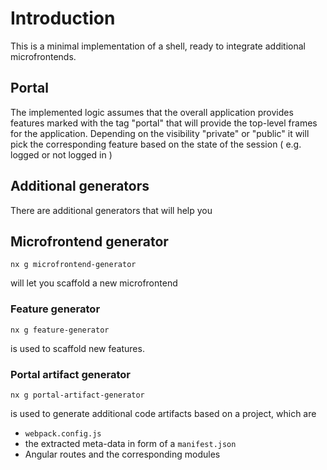 # Introduction

This is a minimal implementation of a shell, ready to integrate additional microfrontends.

## Portal

The implemented logic assumes that the overall application provides features marked with the tag "portal" that will provide the top-level frames
for the application. Depending on the visibility "private" or "public" it will pick the corresponding feature based on the state of the session ( e.g. logged or not logged in )

## Additional generators

There are additional generators that will help you

## Microfrontend generator

`nx g microfrontend-generator`

will let you scaffold a new microfrontend

### Feature generator

`nx g feature-generator`

is used to scaffold new features.

### Portal artifact generator

`nx g portal-artifact-generator`

is used to generate additional code artifacts based on a project, which are
* `webpack.config.js`
* the extracted meta-data in form of a `manifest.json`
* Angular routes and the corresponding modules

